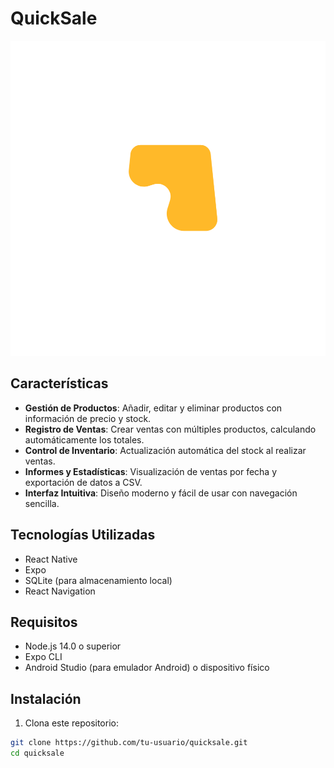 # QuickSale

![QuickSale Logo](./assets/quicksale-app-icon.png)

## Características

- **Gestión de Productos**: Añadir, editar y eliminar productos con información de precio y stock.
- **Registro de Ventas**: Crear ventas con múltiples productos, calculando automáticamente los totales.
- **Control de Inventario**: Actualización automática del stock al realizar ventas.
- **Informes y Estadísticas**: Visualización de ventas por fecha y exportación de datos a CSV.
- **Interfaz Intuitiva**: Diseño moderno y fácil de usar con navegación sencilla.

## Tecnologías Utilizadas

- React Native
- Expo
- SQLite (para almacenamiento local)
- React Navigation

## Requisitos

- Node.js 14.0 o superior
- Expo CLI
- Android Studio (para emulador Android) o dispositivo físico

## Instalación

1. Clona este repositorio:
```bash
git clone https://github.com/tu-usuario/quicksale.git
cd quicksale
```